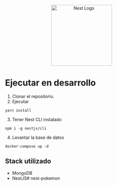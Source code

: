 <p align="center">
  <a href="http://nestjs.com/" target="blank"><img src="https://nestjs.com/img/logo-small.svg" width="200" alt="Nest Logo" /></a>
</p>

# Ejecutar en desarrollo

1. Clonar el repositorio.
2. Ejecutar

```
yarn install
```

3. Tener Nest CLI instalado

```
npm i -g nestjs/cli
```

4. Levantar la base de datos

```
docker-compose up -d
```

## Stack utilizado

* MongoDB
* NestJS#   n e s t - p o k e m o n  
 
